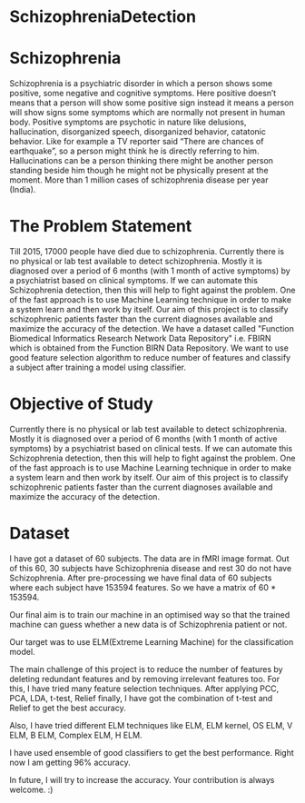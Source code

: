 # SchizophreniaDetection
# Schizophrenia
Schizophrenia is a psychiatric disorder in which a person shows some positive, some negative and cognitive symptoms. Here positive doesn’t means that a person will show some positive sign instead it means a person will show signs some symptoms which are normally not present in human body. Positive symptoms are psychotic in nature like delusions, hallucination, disorganized speech, disorganized behavior, catatonic behavior. Like for example a TV reporter said “There are chances of earthquake”, so a person might think he is directly referring to him. Hallucinations can be a person thinking there might be another person standing beside him though he might not be physically present at the moment. More than 1 million cases of schizophrenia disease per year (India). 

# The Problem Statement
Till 2015, 17000 people have died due to schizophrenia. Currently there is no physical or lab test available to detect schizophrenia. Mostly it is diagnosed over a period of 6 months (with 1 month of active symptoms) by a psychiatrist based on clinical symptoms. If we can automate this Schizophrenia detection, then this will help to fight against the problem. One of the fast approach is to use Machine Learning technique in order to make a system learn and then work by itself. Our aim of this project is to classify schizophrenic patients faster than the current diagnoses available and maximize the accuracy of the detection. We have a dataset called "Function Biomedical Informatics Research Network Data Repository" i.e. FBIRN which is obtained from the Function BIRN Data Repository. We want to use good feature selection algorithm to reduce number of features and classify a subject after training a model using classifier.

# Objective of Study
Currently there is no physical or lab test available to detect schizophrenia. Mostly it is diagnosed over a period of 6 months (with 1 month of active symptoms) by a psychiatrist based on clinical tests. If we can automate this Schizophrenia detection, then this will help to fight against the problem. One of the fast approach is to use Machine Learning technique in order to make a system learn and then work by itself. Our aim of this project is to classify schizophrenic patients faster than the current diagnoses available and maximize the accuracy of the detection.

# Dataset
I have got a dataset of 60 subjects. The data are in fMRI image format. Out of this 60, 30 subjects have Schizophrenia disease and rest 30 do not have Schizophrenia. After pre-processing we have final data of 60 subjects where each subject have 153594 features. So we have a matrix of 60 * 153594.

Our final aim is to train our machine in an optimised way so that the trained machine can guess whether a new data is of Schizophrenia patient or not.

Our target was to use ELM(Extreme Learning Machine) for the classification model.

The main challenge of this project is to reduce the number of features by deleting redundant features and by removing irrelevant features too. For this, I have tried many feature selection techniques. After applying PCC, PCA, LDA, t-test, Relief finally, I have got the combination of t-test and Relief to get the best accuracy. 

Also, I have tried different ELM techniques like ELM, ELM kernel, OS ELM, V ELM, B ELM, Complex ELM, H ELM.

I have used ensemble of good classifiers to get the best performance.
Right now I am getting 96% accuracy. 

In future, I will try to increase the accuracy. Your contribution is always welcome. :)
